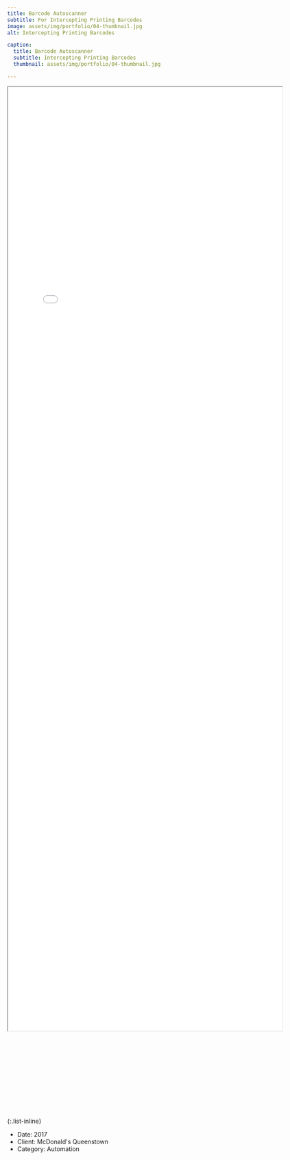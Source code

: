```yaml
---
title: Barcode Autoscanner
subtitle: For Intercepting Printing Barcodes
image: assets/img/portfolio/04-thumbnail.jpg
alt: Intercepting Printing Barcodes

caption:
  title: Barcode Autoscanner
  subtitle: Intercepting Printing Barcodes
  thumbnail: assets/img/portfolio/04-thumbnail.jpg

---
```

<div style="width:100%;margin:0;padding:auto;display:block;float:left;position:relative;z-index:38000;overflow-y:visible;">
<div style="width:640px;background-color:#eeeeee;margin:auto;padding:auto;display:block;z-index:38000;overflow-y:visible;">
<iframe src="assets/img/portfolio/autoscan.pdf#toolbar=0" width="640" height="2200" style="max-width:640px;height:2200px;margin:auto;display:block;z-index:38000;"></iframe>
</div>
<p style="position:relative;padding:auto;margin:auto;height:5vh;width:100%;display:block;bottom:2vh;right:1vw;float:right;">
<button class="btn btn-primary" style="position:relative;padding:auto;margin:auto;height:5vh;width:9vw;top:93vh;display:block;bottom:2vh;right:1vw;" data-dismiss="modal" type="button"><i class="fas fa-times"></i>Close Project</button>
</p>
</div>

---
{:.list-inline}
- Date: 2017
- Client: McDonald's Queenstown
- Category: Automation


<!--<iframe src="assets/img/portfolio/autoscan.pdf" frameborder="0" width="100vw" height="100vh" allowfullscreen="true" mozallowfullscreen="true" webkitallowfullscreen="true" style="position:fixed;z-index:1900;display:inline;left:0px;top:0px;right:0px;bottom:0px;width:100vw;height:100vh;margin-top:0px;margin-left:0px;margin-right:0px;margin-bottom:0px;padding:0px;">
</iframe>
-->
<!--
Introduction
The Serial Port Monitor, also known as AutoScan, is an Arduino-based device capable of monitoring and non-invasively intercepting data sent between a PC and a thermal printer connected via RS-232 serial cable. The device firmware parses intercepted text data for preset keywords to locate positioning of text characters of interest. Successful parsing and reading triggers writing of data to an LCD module and the USB port which connects the device to a second PC as USB host.
Motivation
The Serial Port Monitor was originally designed as a hardware addon improvement to the Made Order Advisor for automating the previously manual process of Pick Slip barcode scanning when orders are completed. However, the device has other potential applications, such data collection as part of a customer loyalty programme.
Automated monitoring of the content of data sent to printers has a wide range of potential applications in Quick Service Restaurants and many other customer service and other industries.
Requirements
The objective of this project was to build a Serial Port Monitor device capable of monitoring and non-invasively intercepting data sent between a PC and an RS-232 connected thermal printer. The device firmware is required to parse intercepted text data for keywords and trigger events by writing data to a USB port connecting the device to a PC as the USB host.
-->